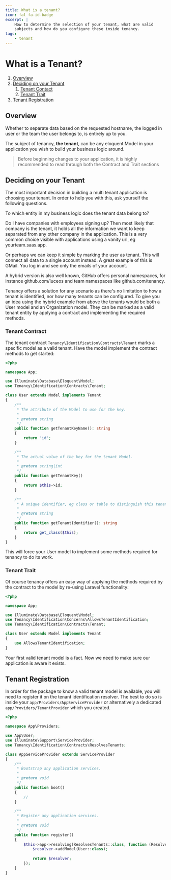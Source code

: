 ```yaml
---
title: What is a tenant?
icon: fal fa-id-badge
excerpt: |
    How to determine the selection of your tenant, what are valid
    subjects and how do you configure these inside tenancy.
tags:
    - tenant
---
```


# What is a Tenant?

1. [Overview](#overview)
2. [Deciding on your Tenant](#deciding-on-your-tenant)
   1. [Tenant Contact](#tenant-contract)
   2. [Tenant Trait](#tenant-trait)
3. [Tenant Registration](#tenant-registration)

## Overview

Whether to separate data based on the requested hostname, the logged
in user or the team the user belongs to, is entirely up to you.

The subject of tenancy, **the tenant**, can be any eloquent Model
in your application you wish to build your business logic around.

> Before beginning changes to your application, it is highly recommended to read through both the Contract and Trait sections

## Deciding on your Tenant

The most important decision in building a multi tenant application
is choosing your tenant. In order to help you with this, ask yourself the
following questions.

To which entity in my business logic does the tenant data belong to?

Do I have companies with employees signing up? Then most likely that
company is the tenant, it holds all the information we want to keep separated
from any other company in the application. This is a very common
choice visible with applications using a vanity url, eg yourteam.saas.app.

Or perhaps we can keep it simple by marking the user as tenant. This will
connect all data to a single account instead. A great example of this is
GMail. You log in and see only the emails of your account.

A hybrid version is also well known, GitHub offers personal namespaces, for instance
github.com/luceos and team namespaces like github.com/tenancy.

Tenancy offers a solution for any scenario as there's no limitation to how
a tenant is identified, nor how many tenants can be configured. To give you an idea
using the hybrid example from above the tenants would be both a User model 
and an Organization model. They can be marked as a valid tenant entity by applying
a contract and implementing the required methods. 

### Tenant Contract

The tenant contract `Tenancy\Identification\Contracts\Tenant` marks a specific 
model as a valid tenant. Have the model implement the contract methods to get started:

```php
<?php

namespace App;

use Illuminate\Database\Eloquent\Model;
use Tenancy\Identification\Contracts\Tenant;

class User extends Model implements Tenant
{
    /**
     * The attribute of the Model to use for the key.
     *
     * @return string
     */
    public function getTenantKeyName(): string
    {
        return 'id';
    }

    /**
     * The actual value of the key for the tenant Model.
     *
     * @return string|int
     */
    public function getTenantKey()
    {
        return $this->id;
    }

    /**
     * A unique identifier, eg class or table to distinguish this tenant Model.
     *
     * @return string
     */
    public function getTenantIdentifier(): string
    {
        return get_class($this);
    }
}
```

This will force your User model to implement some methods
required for tenancy to do its work. 

### Tenant Trait

Of course tenancy offers an easy way of applying the methods
required by the contract to the model by re-using Laravel
functionality:

```php
<?php

namespace App;

use Illuminate\Database\Eloquent\Model;
use Tenancy\Identification\Concerns\AllowsTenantIdentification;
use Tenancy\Identification\Contracts\Tenant;

class User extends Model implements Tenant
{
    use AllowsTenantIdentification;
}
```

Your first valid tenant model is a fact. Now we need to make sure our application
is aware it exists.

## Tenant Registration

In order for the package to know a valid tenant model is available, you will need 
to register it on the tenant identification resolver. The best to do so is inside
your `app/Providers/AppServiceProvider` or alternatively a dedicated `app/Providers/TenantProvider`
which you created.

```php
<?php

namespace App\Providers;

use App\User;
use Illuminate\Support\ServiceProvider;
use Tenancy\Identification\Contracts\ResolvesTenants;

class AppServiceProvider extends ServiceProvider
{
    /**
     * Bootstrap any application services.
     *
     * @return void
     */
    public function boot()
    {
        //
    }

    /**
     * Register any application services.
     *
     * @return void
     */
    public function register()
    {
        $this->app->resolving(ResolvesTenants::class, function (ResolvesTenants $resolver) {
            $resolver->addModel(User::class);
            
            return $resolver;
        });
    }
}
```

